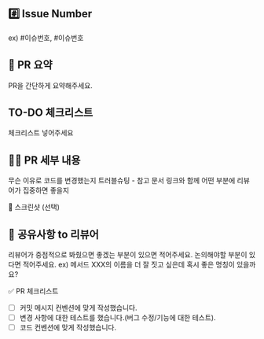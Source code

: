 ## #️⃣ Issue Number

ex) #이슈번호, #이슈번호

## 🚅 PR 요약

PR을 간단하게 요약해주세요.

## TO-DO 체크리스트

체크리스트 넣어주세요

## 🧑‍💻 PR 세부 내용

무슨 이유로 코드를 변경했는지
트러블슈팅 - 참고 문서 링크와 함께
어떤 부분에 리뷰어가 집중하면 좋을지

📸 스크린샷 (선택)

## 💬 공유사항 to 리뷰어

리뷰어가 중점적으로 봐줬으면 좋겠는 부분이 있으면 적어주세요.
논의해야할 부분이 있다면 적어주세요.
ex) 메서드 XXX의 이름을 더 잘 짓고 싶은데 혹시 좋은 명칭이 있을까요?

✅ PR 체크리스트

- [ ] 커밋 메시지 컨벤션에 맞게 작성했습니다.
- [ ] 변경 사항에 대한 테스트를 했습니다.(버그 수정/기능에 대한 테스트).
- [ ] 코드 컨벤션에 맞게 작성했습니다.
